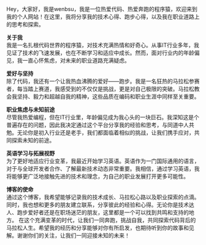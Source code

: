 
Hey，大家好，我是wenbsu，我是一位热爱代码、热爱奔跑的程序猿，欢迎来到我的个人网站！在这里，我将分享我的技术心得、跑步心得，以及我在职业道路上的思考和探索。

**关于我**  
我是一名扎根代码世界的程序猿，对技术充满热情和好奇心。从事IT行业多年，我见证了技术的飞速发展，也在不断学习和适应中成长。然而，面对行业内的年龄偏见，我一直心怀焦虑，对未来的职业道路充满疑虑。

**爱好与坚持**  
除了代码，我还有一个让我热血沸腾的爱好——跑步。我是一名狂热的马拉松参赛者，每当踏上赛道，我感受到的不仅仅是挑战，更是对自己极限的突破。马拉松教会我坚持、毅力和超越自我的精神，这些品质在编码和职业生涯中同样至关重要。

**职业焦虑与未知前途**  
尽管我热爱编程，但在IT行业里，年龄偏见成为我心头的一块巨石。我深知这是个普遍存在的问题，因此我决定通过这个平台分享我的经验和思考，与同道中人共勉。无论你是初入行业还是老手，我们都面临着相似的挑战，让我们携手应对，共同探索未知的前途。

**英语学习与拓展视野**  
为了更好地适应行业变革，我最近开始学习英语。英语作为一门国际通用的语言，对于与全球开发者合作、了解最新技术动态非常重要。我相信，通过学习英语，我将能够更广泛地接触先进的技术和理念，为自己的职业发展打开更多可能性。

**博客的使命**  
通过这个博客，我希望能够记录我的技术成长、马拉松心路以及职业探索的点滴。同时，我也想和更多的朋友建立联系，分享彼此的经验和心得。无论你是技术达人、跑步爱好者还是在职场迷茫的朋友，这里都是一个可以找到共鸣和支持的地方。
在这个充满变革的时代，让我们一同奔跑，挑战自我，共同探索代码背后的马拉松人生。希望我的经历和分享能够对你有所启发，也期待听到你的故事和见解。谢谢你们的关注，让我们一同迎接未知的未来！
